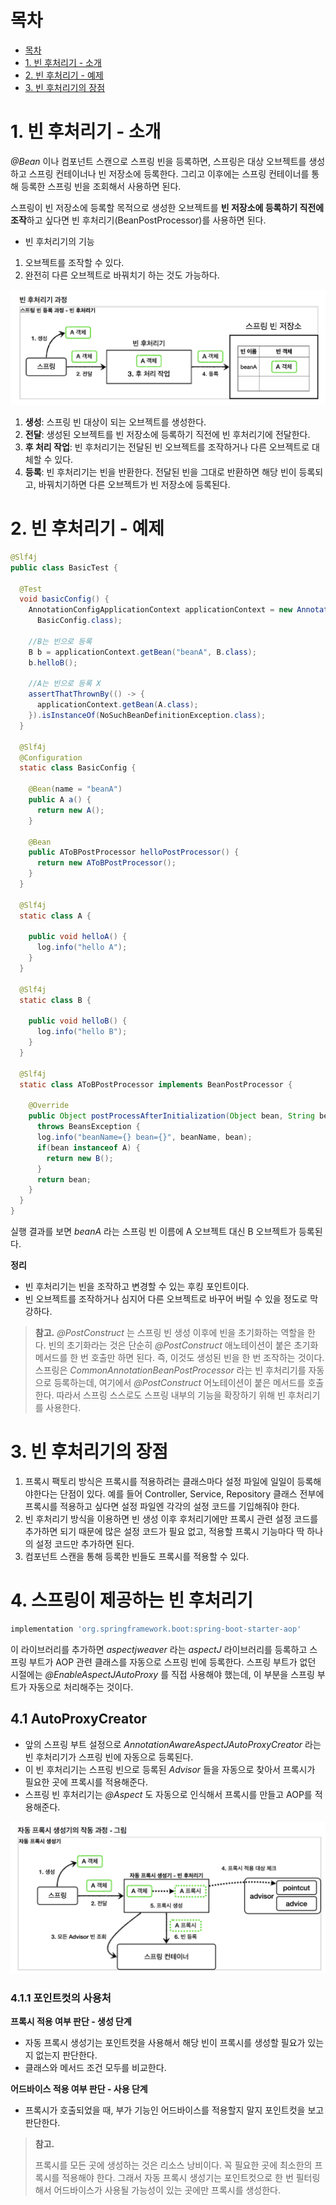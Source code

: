 # 목차

- [목차](#목차)
- [1. 빈 후처리기 - 소개](#1-빈-후처리기---소개)
- [2. 빈 후처리기 - 예제](#2-빈-후처리기---예제)
- [3. 빈 후처리기의 장점](#3-빈-후처리기의-장점)

# 1. 빈 후처리기 - 소개

_@Bean_ 이나 컴포넌트 스캔으로 스프링 빈을 등록하면, 스프링은 대상 오브젝트를 생성하고
스프링 컨테이너나 빈 저장소에 등록한다. 그리고 이후에는 스프링 컨테이너를 통해 등록한 스프링 빈을
조회해서 사용하면 된다.

스프링이 빈 저장소에 등록할 목적으로 생성한 오브젝트를 **빈 저장소에 등록하기 직전에
조작**하고 싶다면 빈 후처리기(BeanPostProcessor)를 사용하면 된다.

- 빈 후처리기의 기능

1. 오브젝트를 조작할 수 있다.
2. 완전히 다른 오브젝트로 바꿔치기 하는 것도 가능하다.

![img.png](./assets/beanpostprocessorimage1.png)

1. **생성**: 스프링 빈 대상이 되는 오브젝트를 생성한다.
2. **전달**: 생성된 오브젝트를 빈 저장소에 등록하기 직전에 빈 후처리기에 전달한다.
3. **후 처리 작업**: 빈 후처리기는 전달된 빈 오브젝트를 조작하거나 다른 오브젝트로 대체할 수 있다.
4. **등록**: 빈 후처리기는 빈을 반환한다. 전달된 빈을 그대로 반환하면 해당 빈이 등록되고, 바꿔치기하면
   다른 오브젝트가 빈 저장소에 등록된다.

# 2. 빈 후처리기 - 예제

```java
@Slf4j
public class BasicTest {

  @Test
  void basicConfig() {
    AnnotationConfigApplicationContext applicationContext = new AnnotationConfigApplicationContext(
      BasicConfig.class);

    //B는 빈으로 등록
    B b = applicationContext.getBean("beanA", B.class);
    b.helloB();

    //A는 빈으로 등록 X
    assertThatThrownBy(() -> {
      applicationContext.getBean(A.class);
    }).isInstanceOf(NoSuchBeanDefinitionException.class);
  }

  @Slf4j
  @Configuration
  static class BasicConfig {

    @Bean(name = "beanA")
    public A a() {
      return new A();
    }

    @Bean
    public AToBPostProcessor helloPostProcessor() {
      return new AToBPostProcessor();
    }
  }

  @Slf4j
  static class A {

    public void helloA() {
      log.info("hello A");
    }
  }

  @Slf4j
  static class B {

    public void helloB() {
      log.info("hello B");
    }
  }

  @Slf4j
  static class AToBPostProcessor implements BeanPostProcessor {

    @Override
    public Object postProcessAfterInitialization(Object bean, String beanName)
      throws BeansException {
      log.info("beanName={} bean={}", beanName, bean);
      if(bean instanceof A) {
        return new B();
      }
      return bean;
    }
  }
}
```

실행 결과를 보면 _beanA_ 라는 스프링 빈 이름에 A 오브젝트 대신 B 오브젝트가 등록된다.

**정리**

- 빈 후처리기는 빈을 조작하고 변경할 수 있는 후킹 포인트이다.
- 빈 오브젝트를 조작하거나 심지어 다른 오브젝트로 바꾸어 버릴 수 있을 정도로 막강하다.

> **참고.**
> _@PostConstruct_ 는 스프링 빈 생성 이후에 빈을 초기화하는 역할을 한다.
> 빈의 초기화라는 것은 단순히 _@PostConstruct_ 애노테이션이 붙은 초기화 메서드를 한 번 호출만 하면 된다.
> 즉, 이것도 생성된 빈을 한 번 조작하는 것이다.
> 스프링은 *CommonAnnotationBeanPostProcessor* 라는 빈 후처리기를 자동으로 등록하는데,
> 여기에서 *@PostConstruct* 어노테이션이 붙은 메서드를 호출한다. 따라서 스프링 스스로도 스프링 내부의 기능을
> 확장하기 위해 빈 후처리기를 사용한다.

# 3. 빈 후처리기의 장점

1. 프록시 팩토리 방식은 프록시를 적용하려는 클래스마다 설정 파일에 일일이 등록해야한다는 단점이 있다.
   예를 들어 Controller, Service, Repository 클래스 전부에 프록시를 적용하고 싶다면 설정 파일엔 각각의 설정 코드를 기입해줘야 한다.
2. 빈 후처리기 방식을 이용하면 빈 생성 이후 후처리기에만 프록시 관련 설정 코드를 추가하면 되기 때문에 많은 설정 코드가 필요 없고,
   적용할 프록시 기능마다 딱 하나의 설정 코드만 추가하면 된다.
3. 컴포넌트 스캔을 통해 등록한 빈들도 프록시를 적용할 수 있다.

# 4. 스프링이 제공하는 빈 후처리기

```gradle
implementation 'org.springframework.boot:spring-boot-starter-aop'
```

이 라이브러리를 추가하면 *aspectjweaver* 라는 *aspectJ* 라이브러리를 등록하고 스프링 부트가 AOP 관련 클래스를 자동으로 스프링 빈에 등록한다. 스프링 부트가 없던 시절에는 *@EnableAspectJAutoProxy* 를 직접 사용해야 했는데, 이 부분을 스프링 부트가 자동으로 처리해주는 것이다.

## 4.1 AutoProxyCreator

- 앞의 스프링 부트 설정으로 *AnnotationAwareAspectJAutoProxyCreator* 라는 빈 후처리기가 스프링 빈에 자동으로 등록된다.
- 이 빈 후처리기는 스프링 빈으로 등록된 *Advisor* 들을 자동으로 찾아서 프록시가 필요한 곳에 프록시를 적용해준다.
- 스프링 빈 후처리기는 *@Aspect* 도 자동으로 인식해서 프록시를 만들고 AOP를 적용해준다.

![image.png](./assets/1664795260851-image.png)

### 4.1.1 포인트컷의 사용처

**프록시 적용 여부 판단 - 생성 단계**

* 자동 프록시 생성기는 포인트컷을 사용해서 해당 빈이 프록시를 생성할 필요가 있는지 없는지 판단한다.
* 클래스와 메서드 조건 모두를 비교한다.

**어드바이스 적용 여부 판단 - 사용 단계**

- 프록시가 호출되었을 때, 부가 기능인 어드바이스를 적용할지 말지 포인트컷을 보고 판단한다.


> **참고.**
>
> 프록시를 모든 곳에 생성하는 것은 리소스 낭비이다. 꼭 필요한 곳에 최소한의 프록시를 적용해야 한다.
> 그래서 자동 프록시 생성기는 포인트컷으로 한 번 필터링해서 어드바이스가 사용될 가능성이 있는 곳에만 프록시를 생성한다.
